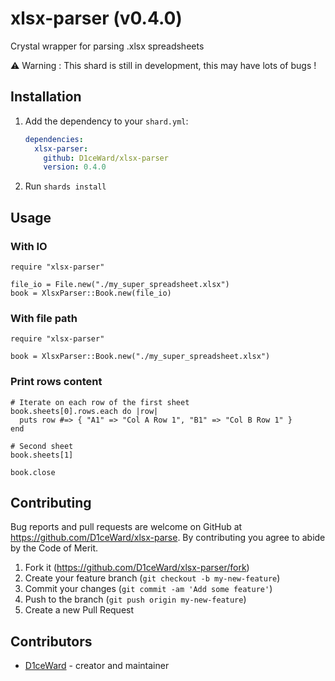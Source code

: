 # xlsx-parser (v0.4.0)

Crystal wrapper for parsing .xlsx spreadsheets

:warning: Warning : This shard is still in development, this may have lots of bugs !

## Installation

1. Add the dependency to your `shard.yml`:

   ```yaml
   dependencies:
     xlsx-parser:
       github: D1ceWard/xlsx-parser
       version: 0.4.0
   ```

2. Run `shards install`

## Usage

### With IO
```crystal
require "xlsx-parser"

file_io = File.new("./my_super_spreadsheet.xlsx")
book = XlsxParser::Book.new(file_io)
```

### With file path
```crystal
require "xlsx-parser"

book = XlsxParser::Book.new("./my_super_spreadsheet.xlsx")
```

### Print rows content
```crystal
# Iterate on each row of the first sheet
book.sheets[0].rows.each do |row|
  puts row #=> { "A1" => "Col A Row 1", "B1" => "Col B Row 1" }
end

# Second sheet
book.sheets[1]

book.close
```

## Contributing

Bug reports and pull requests are welcome on GitHub at https://github.com/D1ceWard/xlsx-parse. By contributing you agree to abide by the Code of Merit.

1. Fork it (<https://github.com/D1ceWard/xlsx-parser/fork>)
2. Create your feature branch (`git checkout -b my-new-feature`)
3. Commit your changes (`git commit -am 'Add some feature'`)
4. Push to the branch (`git push origin my-new-feature`)
5. Create a new Pull Request

## Contributors

- [D1ceWard](https://github.com/D1ceWard) - creator and maintainer
